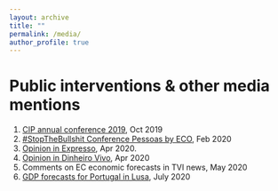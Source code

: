 ```yaml
---
layout: archive
title: ""
permalink: /media/
author_profile: true
---
```


# Public interventions & other media mentions

1. [CIP annual conference 2019](http://cip.org.pt/congresso-cip-2019-oradores/), Oct 2019
2. [#StopTheBullshit Conference Pessoas by ECO](https://eco.sapo.pt/2020/02/06/stopthebullshit-o-meu-proximo-chefe-pode-ser-um-robo/), Feb 2020
3. [Opinion in Expresso](https://expresso.pt/opiniao/2020-04-01-Protecao-imediata-para-TODOS-mais-barata-que-ajuda-a-Banca), Apr 2020.
4. [Opinion in Dinheiro Vivo](https://www.dinheirovivo.pt/opiniao/falhar-em-preparar-se-e-preparar-se-para-falhar/), Apr 2020
5. Comments on EC economic forecasts in TVI news, May 2020
6. [GDP forecasts for Portugal in Lusa](https://expresso.pt/economia/2020-07-09-Economistas-admitem-revisao-do-Orcamento-Suplementar-devido-ao-agravamento-das-condicoes-economicas), July 2020
